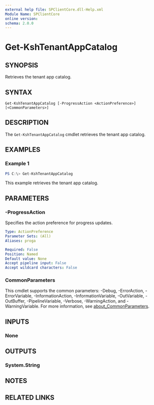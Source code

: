 ```yaml
---
external help file: SPClientCore.dll-Help.xml
Module Name: SPClientCore
online version:
schema: 2.0.0
---
```


# Get-KshTenantAppCatalog

## SYNOPSIS
Retrieves the tenant app catalog.

## SYNTAX

```
Get-KshTenantAppCatalog [-ProgressAction <ActionPreference>] [<CommonParameters>]
```

## DESCRIPTION
The `Get-KshTenantAppCatalog` cmdlet retrieves the tenant app catalog.

## EXAMPLES

### Example 1
```powershell
PS C:\> Get-KshTenantAppCatalog
```

This example retrieves the tenant app catalog.

## PARAMETERS

### -ProgressAction
Specifies the action preference for progress updates.

```yaml
Type: ActionPreference
Parameter Sets: (All)
Aliases: proga

Required: False
Position: Named
Default value: None
Accept pipeline input: False
Accept wildcard characters: False
```

### CommonParameters
This cmdlet supports the common parameters: -Debug, -ErrorAction, -ErrorVariable, -InformationAction, -InformationVariable, -OutVariable, -OutBuffer, -PipelineVariable, -Verbose, -WarningAction, and -WarningVariable. For more information, see [about_CommonParameters](http://go.microsoft.com/fwlink/?LinkID=113216).

## INPUTS

### None
## OUTPUTS

### System.String
## NOTES

## RELATED LINKS

